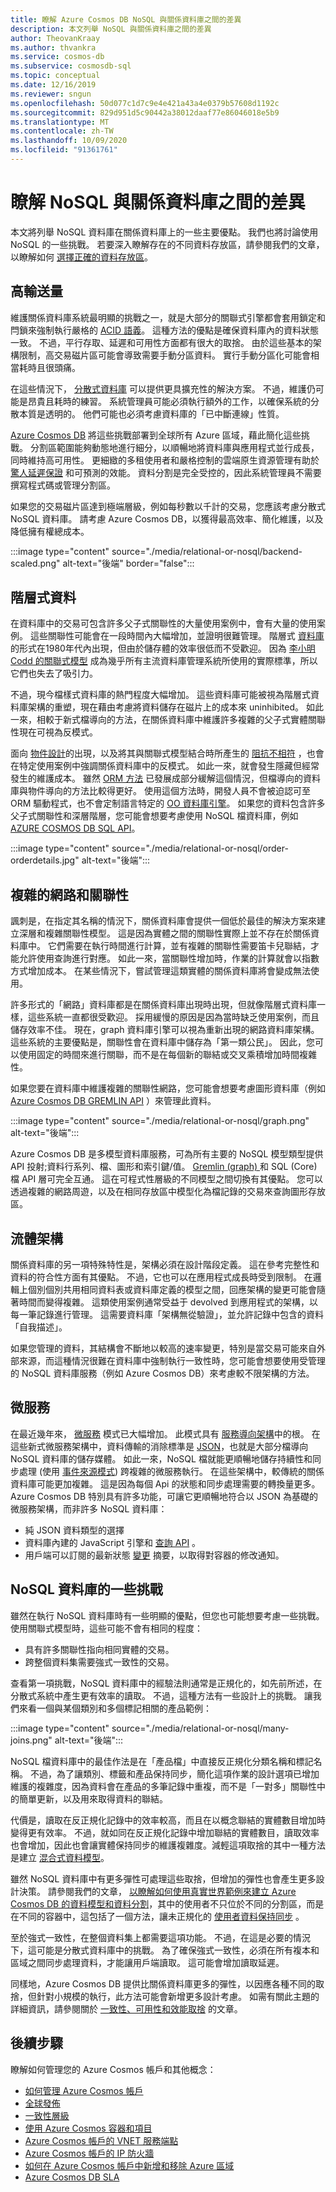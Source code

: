 ```yaml
---
title: 瞭解 Azure Cosmos DB NoSQL 與關係資料庫之間的差異
description: 本文列舉 NoSQL 與關係資料庫之間的差異
author: TheovanKraay
ms.author: thvankra
ms.service: cosmos-db
ms.subservice: cosmosdb-sql
ms.topic: conceptual
ms.date: 12/16/2019
ms.reviewer: sngun
ms.openlocfilehash: 50d077c1d7c9e4e421a43a4e0379b57608d1192c
ms.sourcegitcommit: 829d951d5c90442a38012daaf77e86046018e5b9
ms.translationtype: MT
ms.contentlocale: zh-TW
ms.lasthandoff: 10/09/2020
ms.locfileid: "91361761"
---
```

# <a name="understanding-the-differences-between-nosql-and-relational-databases"></a>瞭解 NoSQL 與關係資料庫之間的差異

本文將列舉 NoSQL 資料庫在關係資料庫上的一些主要優點。 我們也將討論使用 NoSQL 的一些挑戰。 若要深入瞭解存在的不同資料存放區，請參閱我們的文章，以瞭解如何 [選擇正確的資料存放區](https://docs.microsoft.com/azure/architecture/guide/technology-choices/data-store-overview)。

## <a name="high-throughput"></a>高輸送量

維護關係資料庫系統最明顯的挑戰之一，就是大部分的關聯式引擎都會套用鎖定和閂鎖來強制執行嚴格的 [ACID 語義](https://en.wikipedia.org/wiki/ACID)。 這種方法的優點是確保資料庫內的資料狀態一致。 不過，平行存取、延遲和可用性方面都有很大的取捨。 由於這些基本的架構限制，高交易磁片區可能會導致需要手動分區資料。 實行手動分區化可能會相當耗時且很頭痛。

在這些情況下， [分散式資料庫](https://en.wikipedia.org/wiki/Distributed_database) 可以提供更具擴充性的解決方案。 不過，維護仍可能是昂貴且耗時的練習。 系統管理員可能必須執行額外的工作，以確保系統的分散本質是透明的。 他們可能也必須考慮資料庫的「已中斷連線」性質。

[Azure Cosmos DB](https://docs.microsoft.com/azure/cosmos-db/introduction) 將這些挑戰部署到全球所有 Azure 區域，藉此簡化這些挑戰。 分割區範圍能夠動態地進行細分，以順暢地將資料庫與應用程式並行成長，同時維持高可用性。 更細緻的多租使用者和嚴格控制的雲端原生資源管理有助於 [驚人延遲保證](https://docs.microsoft.com/azure/cosmos-db/consistency-levels-tradeoffs#consistency-levels-and-latency) 和可預測的效能。 資料分割是完全受控的，因此系統管理員不需要撰寫程式碼或管理分割區。

如果您的交易磁片區達到極端層級，例如每秒數以千計的交易，您應該考慮分散式 NoSQL 資料庫。 請考慮 Azure Cosmos DB，以獲得最高效率、簡化維護，以及降低擁有權總成本。

:::image type="content" source="./media/relational-or-nosql/backend-scaled.png" alt-text="後端" border="false":::

## <a name="hierarchical-data"></a>階層式資料

在資料庫中的交易可包含許多父子式關聯性的大量使用案例中，會有大量的使用案例。 這些關聯性可能會在一段時間內大幅增加，並證明很難管理。 階層式 [資料庫](https://en.wikipedia.org/wiki/Hierarchical_database_model) 的形式在1980年代內出現，但由於儲存體的效率很低而不受歡迎。 因為 [李小明 Codd 的關聯式模型](https://en.wikipedia.org/wiki/Relational_model) 成為幾乎所有主流資料庫管理系統所使用的實際標準，所以它們也失去了吸引力。

不過，現今檔樣式資料庫的熱門程度大幅增加。 這些資料庫可能被視為階層式資料庫架構的重塑，現在藉由考慮將資料儲存在磁片上的成本來 uninhibited。 如此一來，相較于新式檔導向的方法，在關係資料庫中維護許多複雜的父子式實體關聯性現在可視為反模式。

面向 [物件設計](https://en.wikipedia.org/wiki/Object-oriented_design)的出現，以及將其與關聯式模型結合時所產生的 [阻抗不相符](https://en.wikipedia.org/wiki/Object-relational_impedance_mismatch) ，也會在特定使用案例中強調關係資料庫中的反模式。 如此一來，就會發生隱藏但經常發生的維護成本。 雖然 [ORM 方法](https://en.wikipedia.org/wiki/Object-relational_mapping) 已發展成部分緩解這個情況，但檔導向的資料庫與物件導向的方法比較得更好。 使用這個方法時，開發人員不會被迫認可至 ORM 驅動程式，也不會定制語言特定的 [OO 資料庫引擎](https://en.wikipedia.org/wiki/Object_database)。 如果您的資料包含許多父子式關聯性和深層階層，您可能會想要考慮使用 NoSQL 檔資料庫，例如 [AZURE COSMOS DB SQL API](https://docs.microsoft.com/azure/cosmos-db/introduction)。

:::image type="content" source="./media/relational-or-nosql/order-orderdetails.jpg" alt-text="後端":::

## <a name="complex-networks-and-relationships"></a>複雜的網路和關聯性

諷刺是，在指定其名稱的情況下，關係資料庫會提供一個低於最佳的解決方案來建立深層和複雜關聯性模型。 這是因為實體之間的關聯性實際上並不存在於關係資料庫中。 它們需要在執行時間進行計算，並有複雜的關聯性需要笛卡兒聯結，才能允許使用查詢進行對應。 如此一來，當關聯性增加時，作業的計算就會以指數方式增加成本。 在某些情況下，嘗試管理這類實體的關係資料庫將會變成無法使用。

許多形式的「網路」資料庫都是在關係資料庫出現時出現，但就像階層式資料庫一樣，這些系統一直都很受歡迎。 採用緩慢的原因是因為當時缺乏使用案例，而且儲存效率不佳。 現在，graph 資料庫引擎可以視為重新出現的網路資料庫架構。 這些系統的主要優點是，關聯性會在資料庫中儲存為「第一類公民」。 因此，您可以使用固定的時間來進行關聯，而不是在每個新的聯結或交叉乘積增加時間複雜性。

如果您要在資料庫中維護複雜的關聯性網路，您可能會想要考慮圖形資料庫（例如 [Azure Cosmos DB GREMLIN API](https://docs.microsoft.com/azure/cosmos-db/graph-introduction) ）來管理此資料。

:::image type="content" source="./media/relational-or-nosql/graph.png" alt-text="後端":::

Azure Cosmos DB 是多模型資料庫服務，可為所有主要的 NoSQL 模型類型提供 API 投射;資料行系列、檔、圖形和索引鍵/值。 [Gremlin (graph) ](https://docs.microsoft.com/azure/cosmos-db/gremlin-support)和 SQL (Core) 檔 API 層可完全互通。 這在可程式性層級的不同模型之間切換有其優點。 您可以透過複雜的網路周遊，以及在相同存放區中模型化為檔記錄的交易來查詢圖形存放區。

## <a name="fluid-schema"></a>流體架構

關係資料庫的另一項特殊特性是，架構必須在設計階段定義。 這在參考完整性和資料的符合性方面有其優點。 不過，它也可以在應用程式成長時受到限制。 在邏輯上個別個別共用相同資料表或資料庫定義的模型之間，回應架構的變更可能會隨著時間而變得複雜。 這類使用案例通常受益于 devolved 到應用程式的架構，以每一筆記錄進行管理。 這需要資料庫「架構無從驗證」，並允許記錄中包含的資料「自我描述」。

如果您管理的資料，其結構會不斷地以較高的速率變更，特別是當交易可能來自外部來源，而這種情況很難在資料庫中強制執行一致性時，您可能會想要使用受管理的 NoSQL 資料庫服務（例如 Azure Cosmos DB）來考慮較不限架構的方法。

## <a name="microservices"></a>微服務

在最近幾年來， [微服務](https://en.wikipedia.org/wiki/Microservices) 模式已大幅增加。 此模式具有 [服務導向架構](https://en.wikipedia.org/wiki/Service-oriented_architecture)中的根。 在這些新式微服務架構中，資料傳輸的消除標準是 [JSON](https://en.wikipedia.org/wiki/JSON)，也就是大部分檔導向 NoSQL 資料庫的儲存媒體。 如此一來，NoSQL 檔就能更順暢地儲存持續性和同步處理 (使用 [事件來源模式](https://en.wikipedia.org/wiki/Event-driven_architecture)) 跨複雜的微服務執行。 在這些架構中，較傳統的關係資料庫可能更加複雜。 這是因為每個 Api 的狀態和同步處理需要的轉換量更多。 Azure Cosmos DB 特別具有許多功能，可讓它更順暢地符合以 JSON 為基礎的微服務架構，而非許多 NoSQL 資料庫：

* 純 JSON 資料類型的選擇
* 資料庫內建的 JavaScript 引擎和 [查詢 API](https://docs.microsoft.com/azure/cosmos-db/javascript-query-api) 。
* 用戶端可以訂閱的最新狀態 [變更](https://docs.microsoft.com/azure/cosmos-db/change-feed) 摘要，以取得對容器的修改通知。

## <a name="some-challenges-with-nosql-databases"></a>NoSQL 資料庫的一些挑戰

雖然在執行 NoSQL 資料庫時有一些明顯的優點，但您也可能想要考慮一些挑戰。 使用關聯式模型時，這些可能不會有相同的程度：

* 具有許多關聯性指向相同實體的交易。
* 跨整個資料集需要強式一致性的交易。

查看第一項挑戰，NoSQL 資料庫中的經驗法則通常是正規化的，如先前所述，在分散式系統中產生更有效率的讀取。 不過，這種方法有一些設計上的挑戰。 讓我們來看一個與某個類別和多個標記相關的產品範例：

:::image type="content" source="./media/relational-or-nosql/many-joins.png" alt-text="後端":::

NoSQL 檔資料庫中的最佳作法是在「產品檔」中直接反正規化分類名稱和標記名稱。 不過，為了讓類別、標籤和產品保持同步，簡化這項作業的設計選項已增加維護的複雜度，因為資料會在產品的多筆記錄中重複，而不是「一對多」關聯性中的簡單更新，以及用來取得資料的聯結。 

代價是，讀取在反正規化記錄中的效率較高，而且在以概念聯結的實體數目增加時變得更有效率。 不過，就如同在反正規化記錄中增加聯結的實體數目，讀取效率也會增加，因此也會讓實體保持同步的維護複雜度。減輕這項取捨的其中一種方法是建立 [混合式資料模型](https://docs.microsoft.com/azure/cosmos-db/modeling-data#hybrid-data-models)。

雖然 NoSQL 資料庫中有更多彈性可處理這些取捨，但增加的彈性也會產生更多設計決策。 請參閱我們的文章， [以瞭解如何使用真實世界範例來建立 Azure Cosmos DB 的資料模型和資料分割](https://docs.microsoft.com/azure/cosmos-db/how-to-model-partition-example)，其中的使用者不只位於不同的分割區，而是在不同的容器中，這包括了一個方法，讓未正規化的 [使用者資料保持同步](https://docs.microsoft.com/azure/cosmos-db/how-to-model-partition-example#denormalizing-usernames) 。

至於強式一致性，在整個資料集上都需要這項功能。 不過，在這是必要的情況下，這可能是分散式資料庫中的挑戰。 為了確保強式一致性，必須在所有複本和區域之間同步處理資料，才能讓用戶端讀取。 這可能會增加讀取延遲。

同樣地，Azure Cosmos DB 提供比關係資料庫更多的彈性，以因應各種不同的取捨，但針對小規模的執行，此方法可能會新增更多設計考慮。 如需有關此主題的詳細資訊，請參閱關於 [一致性、可用性和效能取捨](https://docs.microsoft.com/azure/cosmos-db/consistency-levels-tradeoffs) 的文章。

## <a name="next-steps"></a>後續步驟

瞭解如何管理您的 Azure Cosmos 帳戶和其他概念：

* [如何管理 Azure Cosmos 帳戶](how-to-manage-database-account.md)
* [全球發佈](distribute-data-globally.md)
* [一致性層級](consistency-levels.md)
* [使用 Azure Cosmos 容器和項目](databases-containers-items.md)
* [Azure Cosmos 帳戶的 VNET 服務端點](vnet-service-endpoint.md)
* [Azure Cosmos 帳戶的 IP 防火牆](firewall-support.md)
* [如何在 Azure Cosmos 帳戶中新增和移除 Azure 區域](how-to-manage-database-account.md)
* [Azure Cosmos DB SLA](https://azure.microsoft.com/support/legal/sla/cosmos-db/v1_2/)
